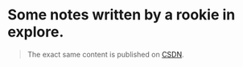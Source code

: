 # Some notes written by a rookie in explore.

> The exact same content is published on [CSDN](https://blog.csdn.net/qq_33953882?spm=1010.2135.3001.5343).

